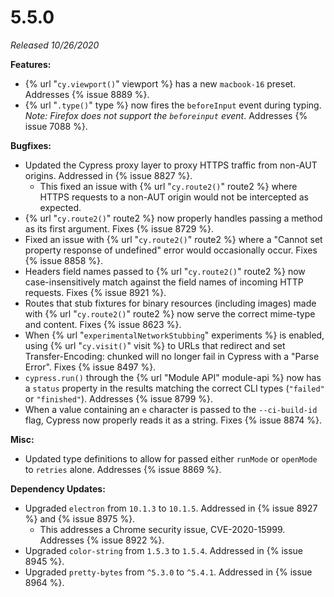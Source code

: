 # 5.5.0

*Released 10/26/2020*

**Features:**

- {% url "`cy.viewport()`" viewport %} has a new `macbook-16` preset. Addresses {% issue 8889 %}.
- {% url "`.type()`" type %} now fires the `beforeInput` event during typing. *Note: Firefox does not support the `beforeinput` event*. Addresses {% issue 7088 %}.

**Bugfixes:**

- Updated the Cypress proxy layer to proxy HTTPS traffic from non-AUT origins. Addressed in {% issue 8827 %}.
  - This fixed an issue with {% url "`cy.route2()`" route2 %} where HTTPS requests to a non-AUT origin would not be intercepted as expected.
- {% url "`cy.route2()`" route2 %} now properly handles passing a method as its first argument. Fixes {% issue 8729 %}.
- Fixed an issue with {% url "`cy.route2()`" route2 %} where a "Cannot set property response of undefined" error would occasionally occur. Fixes {% issue 8858 %}.
- Headers field names passed to {% url "`cy.route2()`" route2 %} now case-insensitively match against the field names of incoming HTTP requests. Fixes {% issue 8921 %}.
- Routes that stub fixtures for binary resources (including images) made with {% url "`cy.route2()`" route2 %} now serve the correct mime-type and content. Fixes {% issue 8623 %}.
- When {% url "`experimentalNetworkStubbing`" experiments %} is enabled, using {% url "`cy.visit()`" visit %} to URLs that redirect and set Transfer-Encoding: chunked will no longer fail in Cypress with a "Parse Error". Fixes {% issue 8497 %}.
- `cypress.run()` through the {% url "Module API" module-api %} now has a `status` property in the results matching the correct CLI types (`"failed"` or `"finished"`). Addresses {% issue 8799 %}.
- When a value containing an `e` character is passed to the `--ci-build-id` flag, Cypress now properly reads it as a string. Fixes {% issue 8874 %}.

**Misc:**

- Updated type definitions to allow for passed either `runMode` or `openMode` to `retries` alone. Addresses {% issue 8869 %}.

**Dependency Updates:**

- Upgraded `electron` from `10.1.3` to `10.1.5`. Addressed in {% issue 8927 %} and {% issue 8975 %}.
  - This addresses a Chrome security issue, CVE-2020-15999. Addresses {% issue 8922 %}.
- Upgraded `color-string` from `1.5.3` to `1.5.4`. Addressed in {% issue 8945 %}.
- Upgraded `pretty-bytes` from `^5.3.0` to `^5.4.1`. Addressed in {% issue 8964 %}.
